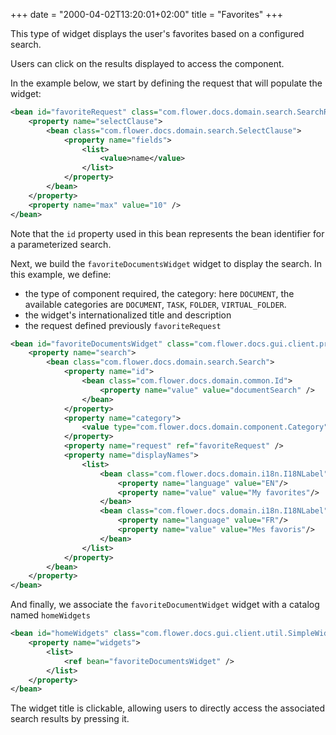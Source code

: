 +++
date = "2000-04-02T13:20:01+02:00"
title = "Favorites"
+++

This type of widget displays the user's favorites based on a configured search.

Users can click on the results displayed to access the component. 

In the example below, we start by defining the request that will populate the widget:

```xml
<bean id="favoriteRequest" class="com.flower.docs.domain.search.SearchRequest">
	<property name="selectClause">
		<bean class="com.flower.docs.domain.search.SelectClause">
			<property name="fields">
				<list>
					<value>name</value>
				</list>
			</property>
		</bean>
	</property>
	<property name="max" value="10" />
</bean>
```
Note that the ``id`` property used in this bean represents the bean identifier for a parameterized search.

Next, we build the ``favoriteDocumentsWidget`` widget to display the search. 
In this example, we define: 

* the type of component required, the category: here ``DOCUMENT``, the available categories are ``DOCUMENT``, ``TASK``, ``FOLDER``, ``VIRTUAL_FOLDER``. 
* the widget's internationalized title and description
* the request defined previously ``favoriteRequest``

```xml
<bean id="favoriteDocumentsWidget" class="com.flower.docs.gui.client.preferences.favorite.HomeFavoritesPresenter">
	<property name="search">
		<bean class="com.flower.docs.domain.search.Search">
			<property name="id">
			    <bean class="com.flower.docs.domain.common.Id">
			        <property name="value" value="documentSearch" />
			    </bean>
			</property>				
			<property name="category">
				<value type="com.flower.docs.domain.component.Category">DOCUMENT</value>
			</property>
			<property name="request" ref="favoriteRequest" />
			<property name="displayNames">
				<list>
					<bean class="com.flower.docs.domain.i18n.I18NLabel">
						<property name="language" value="EN"/>
						<property name="value" value="My favorites"/>
					</bean>
					<bean class="com.flower.docs.domain.i18n.I18NLabel">
						<property name="language" value="FR"/>
						<property name="value" value="Mes favoris"/>
					</bean>
				</list>
			</property>
		</bean>
	</property>
</bean>
```

And finally, we associate the ``favoriteDocumentWidget`` widget with a catalog named ``homeWidgets``

```xml
<bean id="homeWidgets" class="com.flower.docs.gui.client.util.SimpleWidgetCatalog">
	<property name="widgets">
		<list>
			<ref bean="favoriteDocumentsWidget" />
		</list>
	</property>
</bean>
```
The widget title is clickable, allowing users to directly access the associated search results by pressing it.